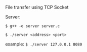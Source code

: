 File transfer using TCP Socket

Server:

`$ g++ -o server server.c`

`$ ./server <address> <port>`

example:
`$ ./server 127.0.0.1 8080`
